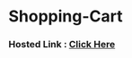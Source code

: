 # Shopping-Cart

### Hosted Link : <a href="https://lok-ii.github.io/Shopping-Cart/">Click Here</a>

